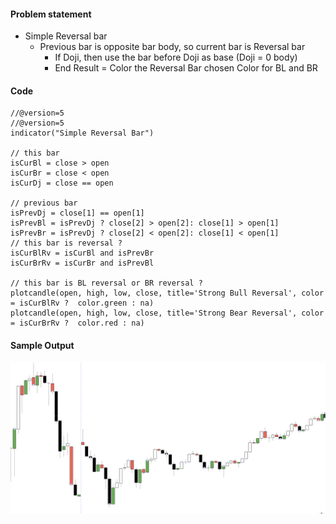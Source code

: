 #### Problem statement

- Simple Reversal bar
     - Previous bar is opposite bar body, so current bar is Reversal bar
        - If Doji, then use the bar before Doji as base (Doji = 0 body)
        - End Result = Color the Reversal Bar chosen Color for BL and BR

#### Code
```
//@version=5
//@version=5
indicator("Simple Reversal Bar")

// this bar
isCurBl = close > open
isCurBr = close < open
isCurDj = close == open

// previous bar
isPrevDj = close[1] == open[1]
isPrevBl = isPrevDj ? close[2] > open[2]: close[1] > open[1]
isPrevBr = isPrevDj ? close[2] < open[2]: close[1] < open[1]
// this bar is reversal ?
isCurBlRv = isCurBl and isPrevBr
isCurBrRv = isCurBr and isPrevBl

// this bar is BL reversal or BR reversal ?
plotcandle(open, high, low, close, title='Strong Bull Reversal', color = isCurBlRv ?  color.green : na)
plotcandle(open, high, low, close, title='Strong Bear Reversal', color = isCurBrRv ?  color.red : na)

```

#### Sample Output
![Output](./output.png)